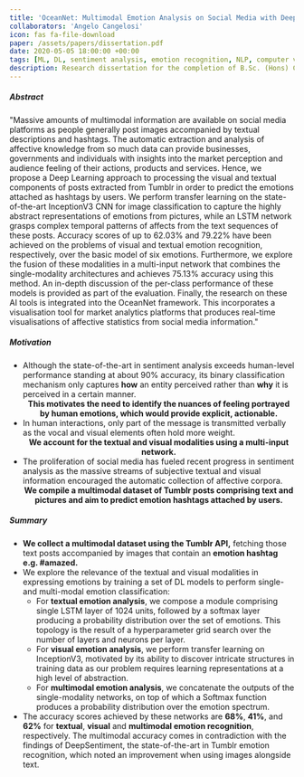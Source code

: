 ```yaml
---
title: 'OceanNet: Multimodal Emotion Analysis on Social Media with Deep Learning'
collaborators: 'Angelo Cangelosi'
icon: fas fa-file-download
paper: /assets/papers/dissertation.pdf
date: 2020-05-05 18:00:00 +00:00
tags: [ML, DL, sentiment analysis, emotion recognition, NLP, computer vision, multimodal]
description: Research dissertation for the completion of B.Sc. (Hons) Computer Science at The University of Manchester.
---
```


<h5 class="paragraph-title">Abstract</h5>

<p class="abstract">"Massive amounts of multimodal information are available on social media platforms as people generally post images accompanied by textual descriptions and hashtags. The automatic extraction and analysis of affective knowledge from so much data can provide businesses, governments and individuals with insights into the market perception and audience feeling of their actions, products and services. Hence, we propose a Deep Learning approach to processing the visual and textual components of posts extracted from Tumblr in order to predict the emotions attached as hashtags by users. We perform transfer learning on the state-of-the-art InceptionV3 CNN for image classification to capture the highly abstract representations of emotions from pictures, while an LSTM network grasps complex temporal patterns of affects from the text sequences of these posts. Accuracy scores of up to 62.03% and 79.22% have been achieved on the problems of visual and textual emotion recognition, respectively, over the basic model of six emotions. Furthermore, we explore the fusion of these modalities in a multi-input network that combines the single-modality architectures and achieves 75.13% accuracy using this method. An in-depth discussion of the per-class performance of these models is provided as part of the evaluation. Finally, the research on these AI tools is integrated into the OceanNet framework. This incorporates a visualisation tool for market analytics platforms that produces real-time visualisations of affective statistics from social media information."</p>

<h5 class="paragraph-title">Motivation</h5>

<ul class="motivation">
    <li>Although the state-of-the-art in sentiment analysis exceeds human-level performance standing at about 90% accuracy, its binary classification mechanism only captures <b>how</b> an entity perceived rather than <b>why</b> it is perceived in a certain manner.
    <br/>
    <center><i class="fas fa-arrow-down"></i></center>
     <center><b>This motivates the need to identify the nuances of feeling portrayed by human emotions, which would provide explicit, actionable.</b></center>
    </li>
    <li> In human interactions, only part of the message is transmitted verbally as the vocal and visual elements often hold more weight.
    <br/>
    <center><i class="fas fa-arrow-down"></i></center>
     <center><b>We account for the textual and visual modalities using a multi-input network.</b></center>
    </li>
    <li> The proliferation of social media has fueled recent progress in sentiment analysis as the massive
streams of subjective textual and visual information encouraged the automatic collection of affective corpora.
    <br/>
    <center><i class="fas fa-arrow-down"></i></center>
     <center><b>We compile a multimodal dataset of Tumblr posts comprising text and pictures and aim to predict emotion hashtags attached by users.</b></center>
    </li>
</ul>

<h5 class="paragraph-title">Summary</h5>

<ul>
    <li> <b>We collect a multimodal dataset using the Tumblr API,</b> fetching those text posts accompanied by images that contain an <b>emotion hashtag e.g. #amazed.</b> </li>
    <li>We explore the relevance of the textual and visual modalities in expressing emotions by training a set of DL models to perform single- and multi-modal emotion classification:
        <ul>
            <li> For <b>textual emotion analysis</b>, we compose a module comprising single LSTM layer of 1024 units, followed by a softmax layer producing a probability distribution over the set of emotions. This topology is the result of a hyperparameter grid search over the number of layers and neurons per layer.
            </li>
            <li>For <b>visual emotion analysis</b>, we perform transfer learning on InceptionV3, motivated by its ability to discover intricate structures in training data as our problem requires learning representations at a high level of abstraction.
            </li>
            <li>For <b>multimodal emotion analysis</b>, we concatenate the outputs of the single-modality networks, on top of which a Softmax function produces a probability distribution over the emotion spectrum.
            </li>
        </ul>
    </li>
    <li>The accuracy scores achieved by these networks are <b>68%</b>, <b>41%</b>, and <b>62%</b> for <b>textual</b>, <b>visual</b> and <b>multimodal emotion recognition</b>, respectively. The multimodal accuracy comes in contradiction with the findings of DeepSentiment, the state-of-the-art in Tumblr emotion recognition, which noted an improvement when using images alongside text.</li>
</ul>